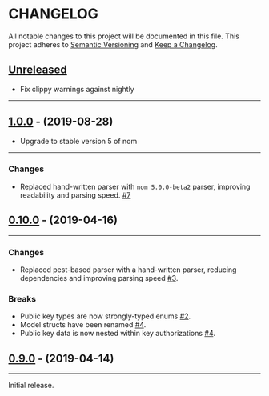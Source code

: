 # CHANGELOG

All notable changes to this project will be documented in this file.
This project adheres to [Semantic Versioning](http://semver.org/) and [Keep a Changelog](http://keepachangelog.com/).

## [Unreleased]

* Fix clippy warnings against nightly

---

## [1.0.0] - (2019-08-28)

* Upgrade to stable version 5 of nom

---

### Changes

* Replaced hand-written parser with `nom 5.0.0-beta2` parser, improving
  readability and parsing speed. [#7]

## [0.10.0] - (2019-04-16)

---

### Changes

* Replaced pest-based parser with a hand-written parser, reducing dependencies
  and improving parsing speed [#3].

### Breaks

* Public key types are now strongly-typed enums [#2].
* Model structs have been renamed [#4].
* Public key data is now nested within key authorizations [#4].

## [0.9.0] - (2019-04-14)

---

Initial release.

[Unreleased]: https://github.com/hubauth/authorized_keys/compare/v1.0.0...HEAD
[1.0.0]: https://github.com/hubauth/authorized_keys/compare/v0.10.0...v1.0.0
[0.10.0]: https://github.com/hubauth/authorized_keys/compare/v0.9.0...v0.10.0
[0.9.0]: https://github.com/hubauth/authorized_keys/releases/tag/v0.9.0

[#2]: https://github.com/hubauth/authorized_keys/pull/2
[#3]: https://github.com/hubauth/authorized_keys/pull/3
[#4]: https://github.com/hubauth/authorized_keys/pull/4
[#7]: https://github.com/hubauth/authorized_keys/pull/7
